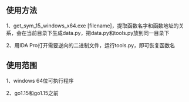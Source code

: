
## 使用方法

1、get_sym_15_windows_x64.exe [filename]，提取函数名字和函数地址的关系，会在当前目录下生成data.py，把data.py和tools.py放到同一目录下

2、用IDA Pro打开需要逆向的二进制文件，运行tools.py，即可恢复函数名

## 使用范围
1、windows 64位可执行程序

2、go1.15和go1.15之前
